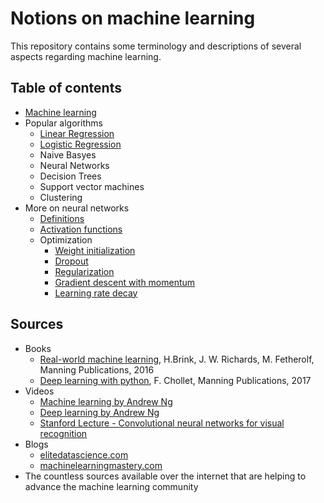 # Notions on machine learning

This repository contains some terminology and descriptions of several aspects regarding machine learning.

## Table of contents

* [Machine learning](pdf/01_machine_learning.pdf)
* Popular algorithms
    * [Linear Regression](pdf/02-01_linear-regression.pdf)
    * [Logistic Regression](pdf/02-02_logistic-regression.pdf)
    * Naive Basyes
    * Neural Networks
    * Decision Trees
    * Support vector machines
    * Clustering
* More on neural networks
    * [Definitions](pdf/03_NN_definitions.pdf)
    * [Activation functions](pdf/03_NN_activations.pdf)
    * Optimization
        * [Weight initialization](pdf/03_NN_optimization_initialization.pdf)
        * [Dropout](pdf/03_NN_optimization_dropout.pdf)
        * [Regularization](pdf/03_NN_optimization_regularization.pdf)
        * [Gradient descent with momentum](pdf/03_NN_optimization_momentum.pdf)
        * [Learning rate decay](pdf/03_NN_optimization_LRdecay.pdf)

## Sources

* Books
    * [Real-world machine learning](https://www.manning.com/books/real-world-machine-learning), H.Brink, J. W. Richards, M. Fetherolf, Manning Publications, 2016
    * [Deep learning with python](https://www.manning.com/books/deep-learning-with-python), F. Chollet, Manning Publications, 2017
* Videos
    * [Machine learning by Andrew Ng](https://www.youtube.com/playlist?list=PLLssT5z_DsK-h9vYZkQkYNWcItqhlRJLN)
    * [Deep learning by Andrew Ng](https://www.youtube.com/playlist?list=PLBAGcD3siRDguyYYzhVwZ3tLvOyyG5k6K)
    * [Stanford Lecture - Convolutional neural networks for visual recognition](https://www.youtube.com/playlist?list=PL3FW7Lu3i5JvHM8ljYj-zLfQRF3EO8sYv)
* Blogs
    *  [elitedatascience.com](https://elitedatascience.com/learn-machine-learning)
    *  [machinelearningmastery.com](https://machinelearningmastery.com/blog/)
* The countless sources available over the internet that are helping to advance the machine learning community
